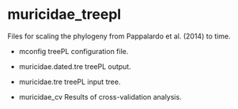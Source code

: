 # muricidae_treepl
Files for scaling the phylogeny from Pappalardo et al. (2014) to time.

- mconfig
treePL configuration file.

- muricidae.dated.tre
treePL output.

- muricidae.tre
treePL input tree.

- muricidae_cv
Results of cross-validation analysis.
